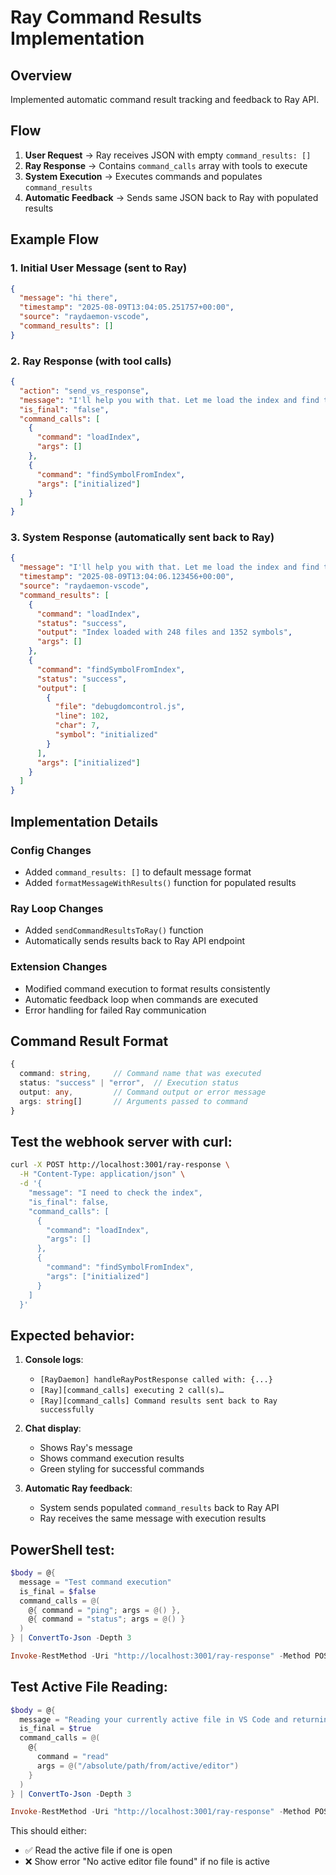# Ray Command Results Implementation

## Overview
Implemented automatic command result tracking and feedback to Ray API.

## Flow
1. **User Request** → Ray receives JSON with empty `command_results: []`
2. **Ray Response** → Contains `command_calls` array with tools to execute  
3. **System Execution** → Executes commands and populates `command_results`
4. **Automatic Feedback** → Sends same JSON back to Ray with populated results

## Example Flow

### 1. Initial User Message (sent to Ray)
```json
{
  "message": "hi there",
  "timestamp": "2025-08-09T13:04:05.251757+00:00",
  "source": "raydaemon-vscode",
  "command_results": []
}
```

### 2. Ray Response (with tool calls)
```json
{
  "action": "send_vs_response",
  "message": "I'll help you with that. Let me load the index and find the symbol.",
  "is_final": "false",
  "command_calls": [
    {
      "command": "loadIndex",
      "args": []
    },
    {
      "command": "findSymbolFromIndex", 
      "args": ["initialized"]
    }
  ]
}
```

### 3. System Response (automatically sent back to Ray)
```json
{
  "message": "I'll help you with that. Let me load the index and find the symbol.",
  "timestamp": "2025-08-09T13:04:06.123456+00:00",
  "source": "raydaemon-vscode",
  "command_results": [
    {
      "command": "loadIndex",
      "status": "success", 
      "output": "Index loaded with 248 files and 1352 symbols",
      "args": []
    },
    {
      "command": "findSymbolFromIndex",
      "status": "success",
      "output": [
        {
          "file": "debugdomcontrol.js",
          "line": 102,
          "char": 7, 
          "symbol": "initialized"
        }
      ],
      "args": ["initialized"]
    }
  ]
}
```

## Implementation Details

### Config Changes
- Added `command_results: []` to default message format
- Added `formatMessageWithResults()` function for populated results

### Ray Loop Changes  
- Added `sendCommandResultsToRay()` function
- Automatically sends results back to Ray API endpoint

### Extension Changes
- Modified command execution to format results consistently
- Automatic feedback loop when commands are executed
- Error handling for failed Ray communication

## Command Result Format
```typescript
{
  command: string,     // Command name that was executed
  status: "success" | "error",  // Execution status
  output: any,         // Command output or error message
  args: string[]       // Arguments passed to command
}
```

## Test the webhook server with curl:

```bash
curl -X POST http://localhost:3001/ray-response \
  -H "Content-Type: application/json" \
  -d '{
    "message": "I need to check the index",
    "is_final": false,
    "command_calls": [
      {
        "command": "loadIndex",
        "args": []
      },
      {
        "command": "findSymbolFromIndex",
        "args": ["initialized"]
      }
    ]
  }'
```

## Expected behavior:

1. **Console logs**:
   - `[RayDaemon] handleRayPostResponse called with: {...}`
   - `[Ray][command_calls] executing 2 call(s)…`
   - `[Ray][command_calls] Command results sent back to Ray successfully`

2. **Chat display**:
   - Shows Ray's message
   - Shows command execution results
   - Green styling for successful commands

3. **Automatic Ray feedback**:
   - System sends populated `command_results` back to Ray API
   - Ray receives the same message with execution results

## PowerShell test:

```powershell
$body = @{
  message = "Test command execution"
  is_final = $false
  command_calls = @(
    @{ command = "ping"; args = @() },
    @{ command = "status"; args = @() }
  )
} | ConvertTo-Json -Depth 3

Invoke-RestMethod -Uri "http://localhost:3001/ray-response" -Method POST -ContentType "application/json" -Body $body
```

## Test Active File Reading:

```powershell
$body = @{
  message = "Reading your currently active file in VS Code and returning its name and code."
  is_final = $true
  command_calls = @(
    @{ 
      command = "read"
      args = @("/absolute/path/from/active/editor")
    }
  )
} | ConvertTo-Json -Depth 3

Invoke-RestMethod -Uri "http://localhost:3001/ray-response" -Method POST -ContentType "application/json" -Body $body
```

This should either:
- ✅ Read the active file if one is open
- ❌ Show error "No active editor file found" if no file is active